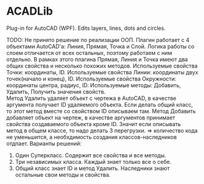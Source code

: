 # ACADLib
Plug-in for AutoCAD (WPF). Edits layers, lines, dots and circles.

TODO:
Не принято решение по реализации ООП. 
Плагин работает с 4 объектами AutoCAD'a: Линия, Прямая, Точка и Слой. 
Логика работы со слоем отличается от всех остальных, поэтому работаем с ним отдельно. 
В рамках этого плагина Прямая, Линия и Точка имеют два общих свойства и несколько похожих методов. 
Используемые свойства Точки: координаты, ID.
Используемые свойства Линии: координаты двух точек(начало и конец), ID.
Используемые свойства Окружности: координаты центра, радиус, ID. 
Используемые методы: Добавить, Удалить, Получить значения свойств.  
Метод Удалить удаляет объект с чертежа в AutoCAD, в качестве аргумента получает ID удаляемого объекта. Если делать общий класс, то этот метод вместе со свойством ID описываем там. 
Метод Добавить добавляет объект на чертеж, в качестве аргументов принимает  свойства создаваемого объекта кроме ID. Значит если описывать метод в общем классе, то надо делать 3 перегрузки. => количество кода не уменьшится, а необхдимость создания классов-наследников отдпает. 
Варианты решений:
1. Один Суперкласс. Содержит все свойства и все методы. 
2. Три независимых класса. Каждый знает только все о себе.
3. Общий класс знает ID и метод Удалить. Наследники знают остальные свои методы и свойства. 
